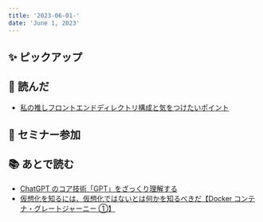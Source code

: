```yaml
---
title: '2023-06-01-'
date: 'June 1, 2023'
---
```


## ✨ ピックアップ

## 👀 読んだ

- [私の推しフロントエンドディレクトリ構成と気をつけたいポイント](https://zenn.dev/sakito/articles/af87061a5016e6)

## 🚶 セミナー参加

## 📚 あとで読む

- [ChatGPT のコア技術「GPT」をざっくり理解する](https://qiita.com/ksonoda/items/b767cbd283e379303178)
- [仮想化を知るには、仮想化ではないとは何かを知るべきだ【Docker コンテナ・グレートジャーニー ①】](https://qiita.com/Toyo_m/items/3060fc5961d62a840bee)
